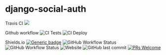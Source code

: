 # django-social-auth

Travis CI 
![](https://img.shields.io/travis/umcodigo/django-social-auth)


Github workflow
![CI Tests](https://github.com/umcodigo/django-social-auth/workflows/CI%20Tests/badge.svg?branch=master)
![CI Deploy](https://github.com/umcodigo/django-social-auth/workflows/CI%20Deploy/badge.svg)


Shields.io
[![Generic badge](https://img.shields.io/badge/<SUBJECT>-<STATUS>-<COLOR>.svg)](https://shields.io/)
![GitHub Workflow Status](https://img.shields.io/github/workflow/status/umcodigo/django-social-auth/CI%20Tests)
![GitHub Workflow Status](https://img.shields.io/github/workflow/status/umcodigo/django-social-auth/CI%20Deploy)
![Website](https://img.shields.io/website?down_color=red&down_message=offline&up_color=green&up_message=online&url=https%3A%2F%2Fdjango.umcodigo.com)
![GitHub last commit](https://img.shields.io/github/last-commit/umcodigo/django-social-auth)
[![PRs Welcome](https://img.shields.io/badge/PRs-welcome-brightgreen.svg?style=flat-square)](http://makeapullrequest.com)